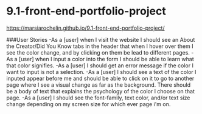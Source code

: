 # 9.1-front-end-portfolio-project

https://marsiarochelin.github.io/9.1-front-end-portfolio-project/

###User Stories
-As a [user] when I visit the website I should see an About the Creator/Did You Know tabs in the header that when I hover over them I see the color change, and by clicking on them be lead to different pages.
-As a [user] when I input a color into the form I should be able to learn what that color signifies.
-As a [user] I should get an error message if the color I want to input is not a selection.
-As a [user] I should see a text of the color I inputed appear before me and should be able to click on it to go to another page where I see a visual change as far as the background. There should be a body of text that explains the psychology of the color I choose on that page.
-As a [user] I should see the font-family, text color, and/or text size change depending on my screen size for which ever page i'm on.

